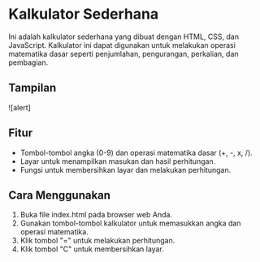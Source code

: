 # Kalkulator Sederhana

Ini adalah kalkulator sederhana yang dibuat dengan HTML, CSS, dan JavaScript. Kalkulator ini dapat digunakan untuk melakukan operasi matematika dasar seperti penjumlahan, pengurangan, perkalian, dan pembagian.

## Tampilan

![alert]

## Fitur

- Tombol-tombol angka (0-9) dan operasi matematika dasar (+, -, x, /).
- Layar untuk menampilkan masukan dan hasil perhitungan.
- Fungsi untuk membersihkan layar dan melakukan perhitungan.
   
## Cara Menggunakan

1. Buka file index.html pada browser web Anda.
2. Gunakan tombol-tombol kalkulator untuk memasukkan angka dan operasi matematika.
3. Klik tombol "=" untuk melakukan perhitungan.
4. Klik tombol "C" untuk membersihkan layar.
